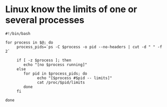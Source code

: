 # Linux know the limits of one or several processes

```
#!/bin/bash

for process in $@; do
     process_pids=`ps -C $process -o pid --no-headers | cut -d " " -f 2`

     if [ -z $process ]; then
        echo "[no $process running]"
     else
        for pid in $process_pids; do
              echo "[$process #$pid -- limits]"
              cat /proc/$pid/limits
        done
     fi

done
```
